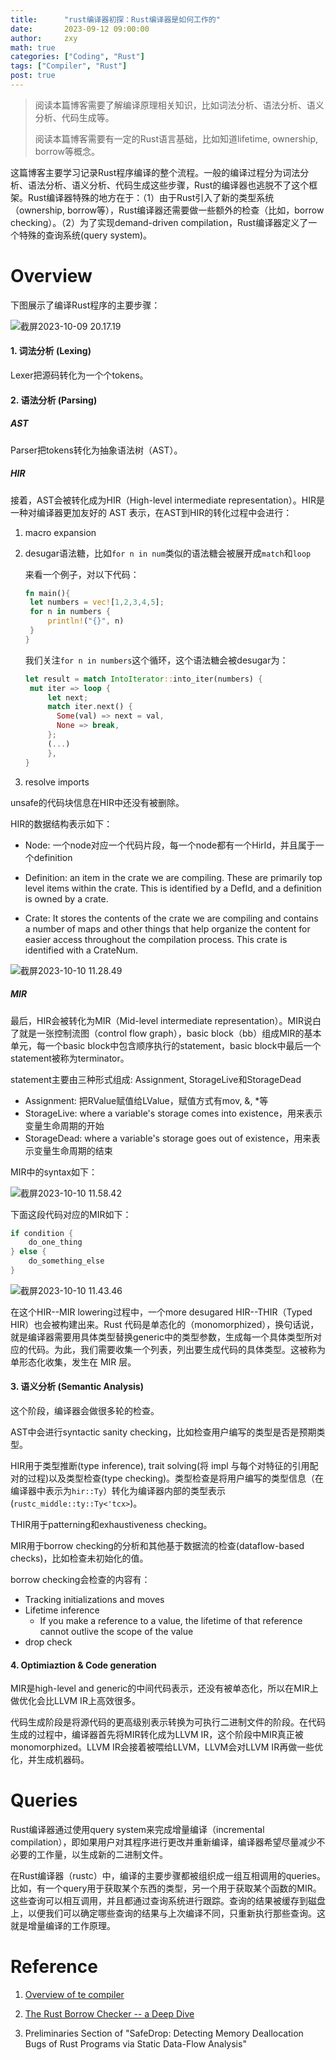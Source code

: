 ```yaml
---
title:      "rust编译器初探：Rust编译器是如何工作的"
date:       2023-09-12 09:00:00
author:     zxy
math: true
categories: ["Coding", "Rust"]
tags: ["Compiler", "Rust"]
post: true
---
```


> 阅读本篇博客需要了解编译原理相关知识，比如词法分析、语法分析、语义分析、代码生成等。
>
> 阅读本篇博客需要有一定的Rust语言基础，比如知道lifetime, ownership, borrow等概念。

这篇博客主要学习记录Rust程序编译的整个流程。一般的编译过程分为词法分析、语法分析、语义分析、代码生成这些步骤，Rust的编译器也逃脱不了这个框架。Rust编译器特殊的地方在于：（1）由于Rust引入了新的类型系统（ownership, borrow等），Rust编译器还需要做一些额外的检查（比如，borrow checking）。（2）为了实现demand-driven compilation，Rust编译器定义了一个特殊的查询系统(query system)。

# Overview

下图展示了编译Rust程序的主要步骤：

![截屏2023-10-09 20.17.19](/assets/img/in-post/2023-10-09-rustc/overview.png)

#### 1. 词法分析 (Lexing)

Lexer把源码转化为一个个tokens。

#### 2. 语法分析 (Parsing)

##### AST

Parser把tokens转化为抽象语法树（AST）。

##### HIR

接着，AST会被转化成为HIR（High-level intermediate representation）。HIR是一种对编译器更加友好的 AST 表示，在AST到HIR的转化过程中会进行：

1. macro expansion

2. desugar语法糖，比如`for n in num`类似的语法糖会被展开成`match`和`loop`

   来看一个例子，对以下代码：

   ```rust
   fn main(){
   	let numbers = vec![1,2,3,4,5];
   	for n in numbers {
   		println!("{}", n)
   	}
   }
   ```

   我们关注`for n in numbers`这个循环，这个语法糖会被desugar为：

   ```rust
   let result = match IntoIterator::into_iter(numbers) {
   	mut iter => loop {
        let next;
        match iter.next() {
          Some(val) => next = val,
          None => break,
        };
        (...)
    	},
   }
   ```

3. resolve imports

unsafe的代码块信息在HIR中还没有被删除。

HIR的数据结构表示如下：

- Node: 一个node对应一个代码片段，每一个node都有一个HirId，并且属于一个definition

- Definition: an item in the crate we are compiling. These are primarily top level items within the crate. This is identified by a DefId, and a definition is owned by a crate.
- Crate:  It stores the contents of the crate we are compiling and contains a number of maps and other things that help organize the content for easier access throughout the compilation process. This crate is identified with a CrateNum. 

![截屏2023-10-10 11.28.49](/assets/img/in-post/2023-10-09-rustc/hir.png)

##### MIR

最后，HIR会被转化为MIR（Mid-level intermediate representation）。MIR说白了就是一张控制流图（control flow graph），basic block（bb）组成MIR的基本单元，每一个basic block中包含顺序执行的statement，basic block中最后一个statement被称为terminator。

statement主要由三种形式组成: Assignment, StorageLive和StorageDead

- Assignment: 把RValue赋值给LValue，赋值方式有mov, &, *等
- StorageLive: where a variable's storage comes into existence，用来表示变量生命周期的开始
- StorageDead:  where a variable's storage goes out of existence，用来表示变量生命周期的结束

MIR中的syntax如下：

![截屏2023-10-10 11.58.42](/assets/img/in-post/2023-10-09-rustc/mir_syntax.png)

下面这段代码对应的MIR如下：

```rust
if condition {
 	do_one_thing
} else {
	do_something_else
}
```

![截屏2023-10-10 11.43.46](/assets/img/in-post/2023-10-09-rustc/bb.png)

在这个HIR--MIR lowering过程中，一个more desugared HIR--THIR（Typed HIR）也会被构建出来。Rust 代码是单态化的（monomorphized），换句话说，就是编译器需要用具体类型替换generic中的类型参数，生成每一个具体类型所对应的代码。为此，我们需要收集一个列表，列出要生成代码的具体类型。这被称为单形态化收集，发生在 MIR 层。

#### 3. 语义分析 (Semantic Analysis)

这个阶段，编译器会做很多轮的检查。

AST中会进行syntactic sanity checking，比如检查用户编写的类型是否是预期类型。

HIR用于类型推断(type inference), trait solving(将 impl 与每个对特征的引用配对的过程)以及类型检查(type checking)。类型检查是将用户编写的类型信息（在编译器中表示为`hir::Ty`）转化为编译器内部的类型表示(`rustc_middle::ty::Ty<'tcx>`)。

THIR用于patterning和exhaustiveness checking。

MIR用于borrow checking的分析和其他基于数据流的检查(dataflow-based checks)，比如检查未初始化的值。

borrow checking会检查的内容有：

- Tracking initializations and moves
- Lifetime inference
  - If you make a reference to a value, the lifetime of that reference cannot outlive the scope of the value 
- drop check

#### 4. Optimiaztion & Code generation

MIR是high-level and generic的中间代码表示，还没有被单态化，所以在MIR上做优化会比LLVM IR上高效很多。

代码生成阶段是将源代码的更高级别表示转换为可执行二进制文件的阶段。在代码生成的过程中，编译器首先将MIR转化成为LLVM IR，这个阶段中MIR真正被monomorphized。LLVM IR会接着被喂给LLVM，LLVM会对LLVM IR再做一些优化，并生成机器码。

# Queries

Rust编译器通过使用query system来完成增量编译（incremental compilation），即如果用户对其程序进行更改并重新编译，编译器希望尽量减少不必要的工作量，以生成新的二进制文件。

在Rust编译器（rustc）中，编译的主要步骤都被组织成一组互相调用的queries。比如，有一个query用于获取某个东西的类型，另一个用于获取某个函数的MIR。这些查询可以相互调用，并且都通过查询系统进行跟踪。查询的结果被缓存到磁盘上，以便我们可以确定哪些查询的结果与上次编译不同，只重新执行那些查询。这就是增量编译的工作原理。

# Reference

1. [Overview of te compiler](https://rustc-dev-guide.rust-lang.org/overview.html)

2. [The Rust Borrow Checker -- a Deep Dive](https://www.infoq.com/presentations/rust-borrow-checker/)

3. Preliminaries Section of "SafeDrop: Detecting Memory Deallocation Bugs of Rust Programs via Static Data-Flow Analysis"
